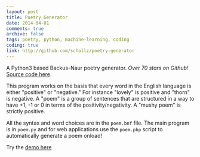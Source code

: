 ```yaml
---
layout: post
title: Poetry Generator
date: 2014-04-01
comments: true
archive: false
tags: poetry, python, machine-learning, coding
coding: true
link: http://github.com/schollz/poetry-generator
---
```


A Python3 based Backus-Naur poetry generator. *Over 70 stars on Github!* [Source code here](https://github.com/schollz/poetry-generator).

This program works on the basis that every word in the English language is either "positive" or "negative." For instance "lovely" is positive and "thorn" is negative. A "poem" is a group of sentences that are structured in a way to have +1, -1 or 0 in terms of the positivity/negativity.  A "mushy poem" is strictly positive.

All the syntax and word choices are in the ```poem.bnf``` file. The main program is in ```poem.py``` and for web applications use the ```poem.php``` script to automatically generate a poem onload!

Try the [demo here](http://www.poetrygenerator.ninja)
